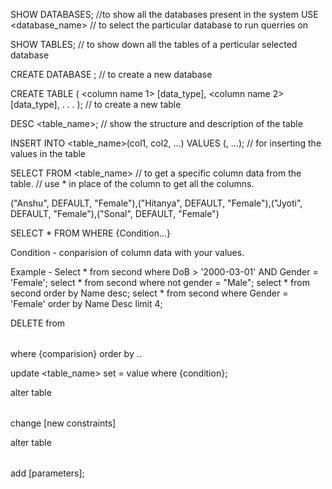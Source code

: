 SHOW DATABASES;
 //to show all the databases present in the system 
USE <database_name> 
// to select the particular database to run querries on 

SHOW TABLES;
// to show down all the tables of a perticular selected database

CREATE DATABASE <name>;
// to create a new database

CREATE TABLE <name> (
    <column name 1> [data_type],
    <column name 2> [data_type],
    .
    .
    .
);
// to create a new table 

DESC <table_name>;
// show the structure and description of the table

INSERT INTO <table_name>(col1, col2, ...) VALUES (<val1>, <val2>...);
// for inserting the values in the table

SELECT <column name> FROM <table_name>
// to get a specific column data from the table.
// use * in place of the column to get all the columns. 

("Anshu", DEFAULT, "Female"),("Hitanya", DEFAULT, "Female"),("Jyoti", DEFAULT, "Female"),("Sonal", DEFAULT, "Female")

SELECT * FROM <table name> WHERE {Condition...}

Condition - conparision of column data with your values.  

Example - Select * from second where DoB > '2000-03-01' AND Gender = 'Female';
select * from second where not gender = "Male";
select * from second order by Name desc;
 select * from second where Gender = 'Female' order by Name Desc limit
 4; 

 DELETE from <table name> where {comparision} order by ..

 update <table_name> set <column> = value where {condition};
  
alter table <table name> change <old column name> <new column name> [new constraints]

alter table <table name> add <column name> [parameters];

 